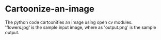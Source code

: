 # Cartoonize-an-image

The python code cartoonifies an image using open cv modules.
'flowers.jpg' is the sample input image, where as 'output.png' is the sample output.
